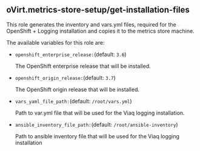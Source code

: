 ## oVirt.metrics-store-setup/get-installation-files

This role generates the inventory and vars.yml files,
required for the OpenShift + Logging installation and copies it
to the metrics store machine.

The available variables for this role are:
- `openshift_enterprise_release:`(default: `3.6`)

  The OpenShift enterprise release that will be installed.

- `openshift_origin_release:`(default: `3.7`)

  The OpenShift origin release that will be installed.

- `vars_yaml_file_path:`(default: `/root/vars.yml`)

  Path to var.yml file that will be used for the Viaq logging installation.

- `ansible_inventory_file_path:`(default: `/root/ansible-inventory`)

  Path to ansible inventory file that will be used for the Viaq logging installation
